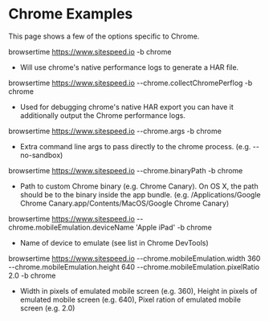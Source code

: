 Chrome Examples
===============

This page shows a few of the options specific to Chrome.

browsertime https://www.sitespeed.io -b chrome

- Will use chrome's native performance logs to generate a HAR file.

browsertime https://www.sitespeed.io --chrome.collectChromePerflog -b chrome

- Used for debugging  chrome's native HAR export you can have it additionally output the Chrome performance logs.

browsertime https://www.sitespeed.io --chrome.args -b chrome                        

- Extra command line args to pass directly to the chrome process. (e.g. --no-sandbox)

browsertime https://www.sitespeed.io --chrome.binaryPath -b chrome                  

- Path to custom Chrome binary (e.g. Chrome Canary). On OS X, the path should be to the binary inside the app bundle. (e.g. /Applications/Google Chrome Canary.app/Contents/MacOS/Google Chrome Canary)

browsertime https://www.sitespeed.io --chrome.mobileEmulation.deviceName 'Apple iPad' -b chrome

- Name of device to emulate (see list in Chrome DevTools)

browsertime https://www.sitespeed.io --chrome.mobileEmulation.width 360 --chrome.mobileEmulation.height 640 --chrome.mobileEmulation.pixelRatio 2.0 -b chrome

- Width in pixels of emulated mobile screen (e.g. 360), Height in pixels of emulated mobile screen (e.g. 640), Pixel ration of emulated mobile screen (e.g. 2.0)
